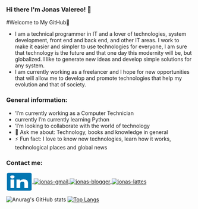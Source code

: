 ### Hi there I'm Jonas Valereo! 👋
#Welcome to My GitHub👋

- I am a technical programmer in IT and a lover of technologies, system development, front end and back end, and other IT areas. I work to make it easier and simpler to use technologies for everyone, I am sure that technology is the future and that one day this modernity will be, but globalized. I like to generate new ideas and develop simple solutions for any system.
- I am currently working as a freelancer and I hope for new opportunities that will allow me to develop and promote technologies that help my evolution and that of society.


### General information:
- ’I’m currently working as a Computer Technician
- currently I’m currently learning Python
- ’I’m looking to collaborate with the world of technology
- 💬 Ask me about: Technology, books and knowledge in general
- ⚡ Fun fact: I love to know new technologies, learn how it works, technological places and global news

### Contact me:

<a href="https://www.linkedin.com/in/jonasvalereo/" target="_blank">
<img align="center" alt="jonas-linkedin" height ="50" width ="70" src ="https://raw.githubusercontent.com/devicons/devicon/master/icons/linkedin/linkedin-original.svg" style="max-width: 100%;">
</a>


<a href="https://www.google.com/intl/pt/gmail/about/" target="_blank">
<img align="center" alt="jonas-gmail" height ="50" width ="60" src ="https://user-images.githubusercontent.com/25933386/116790329-ea1de000-aa89-11eb-8231-7b63bfcf5894.png" style="max-width: 100%;">
</a>



<a href="http://jonasvalereotecnicoinformatica.blogspot.com/" target="_blank">
<img align="center" alt="jonas-blogger" height ="50" width ="65" src ="https://user-images.githubusercontent.com/25933386/116790467-aaa3c380-aa8a-11eb-8c84-c656a3fa8e9f.png" style="max-width: 100%;">
</a>


<a href="http://lattes.cnpq.br/1568460680158402/" target="_blank">
<img align="center" alt="jonas-lattes" height ="48" width ="150" src ="https://user-images.githubusercontent.com/25933386/116789880-9f9b6400-aa87-11eb-9a6e-c8947d5511c9.png" style="max-width: 100%;">
</a>


![Anurag's GitHub stats](https://github-readme-stats.vercel.app/api?username=jvalereo&show_icons=true&theme=radical)
[![Top Langs](https://github-readme-stats.vercel.app/api/top-langs/?username=jvalereo&layout=compact)](https://github.com/anuraghazra/github-readme-stats)
